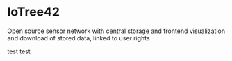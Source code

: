 # IoTree42
Open source sensor network with central storage and  frontend visualization and download of stored data,  linked to user rights

test test
